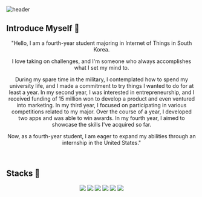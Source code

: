 ![header](https://capsule-render.vercel.app/api?type=waving&color=0:c6acf6,100:E6B9F7&width=1500&height=240&section=header&text=KWON's%20Adventure%20Journal✋&fontSize=50&fontColor=ffffff )  

## Introduce Myself 📖

<div align="center">
  "Hello, I am a fourth-year student majoring in Internet of Things in South Korea.

  I love taking on challenges, and I'm someone who always accomplishes what I set my mind to.

  During my spare time in the military, I contemplated how to spend my university life, and I made a commitment to try things I wanted to do for at least a year. 
  In my second year, I was interested in entrepreneurship, and I received funding of 15 million won to develop a product and even ventured into marketing. 
  In my third year, I focused on participating in various competitions related to my major. Over the course of a year, I developed two apps and was able to win awards. 
  In my fourth year, I aimed to showcase the skills I've acquired so far.

  Now, as a fourth-year student, I am eager to expand my abilities through an internship in the United States."
</div>

  
</div>

<br>

 
## Stacks 📖
<div align="center">
  <img src="https://img.shields.io/badge/c-A8B9CC?style=for-the-badge&logo=c&logoColor=white">
  <img src="https://img.shields.io/badge/cpp-00599C?style=for-the-badge&logo=cplusplus&logoColor=white">
  <img src="https://img.shields.io/badge/java-007396?style=for-the-badge&logo=java&logoColor=white">
  <img src="https://img.shields.io/badge/kotlin-0095D5?style=for-the-badge&logo=kotlin&logoColor=white">
  <img src="https://img.shields.io/badge/python-3776AB?style=for-the-badge&logo=python&logoColor=white">
  <img src="https://img.shields.io/badge/linux-FCC624?style=for-the-badge&logo=linux&logoColor=black">
</div>
  
  
</div>
